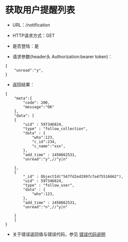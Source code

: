 # 获取用户提醒列表

- URL：/notification

- HTTP请求方式：GET

- 是否登陆：是

- 请求参数(header头 Authorization:bearer token)：

```
{
    "unread":"y",
}

```

- 返回结果：

```
{
    "meta":{
        "code": 200,
        "message":"OK"
    },
    "data": [
    {
        "uid" : 597346824,
        "type" : "follow_collection",
        "data" : {
            "who":123,
            "c_id":234,
            "c_name":"xxx",
        },
        "add_time" : 1450662531,
        "unread":"y",//"y|n"
        
    },
    {
        "_id" : ObjectId("547fd2ed2997cfa475516662"),
        "uid" : 597346824,
        "type" : "follow_user",
        "data" : {
            "who":123,
        },
        "add_time" : 1450662531,
        "unread":"n",//"y|n"
        
    }
    ]   
}

```

- 关于错误返回值与错误代码，参见 [错误代码说明](../README.md)